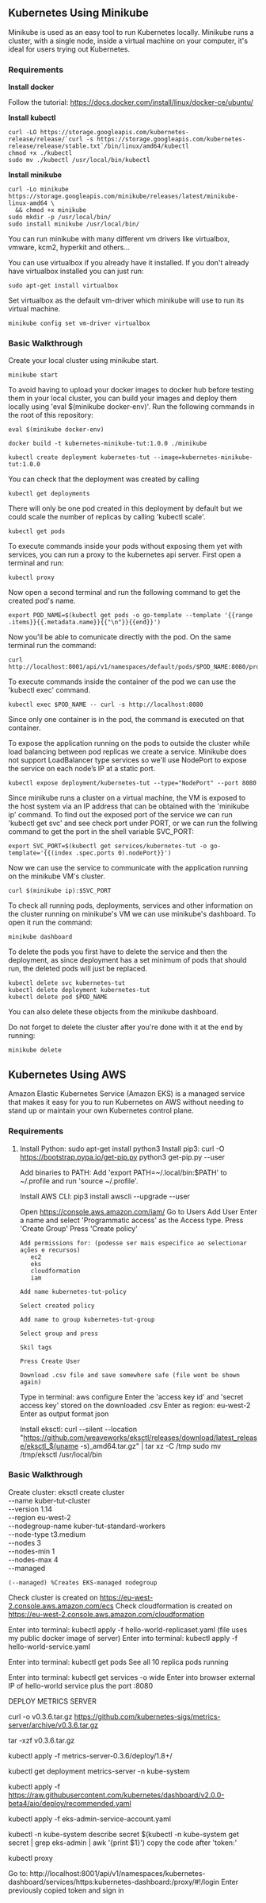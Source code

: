 ## Kubernetes Using Minikube

Minikube is used as an easy tool to run Kubernetes locally. Minikube runs a cluster, with a single node, inside a virtual machine on your computer, it's ideal for users trying out Kubernetes.

### Requirements

**Install docker**

Follow the tutorial: https://docs.docker.com/install/linux/docker-ce/ubuntu/

**Install kubectl**
```
curl -LO https://storage.googleapis.com/kubernetes-release/release/`curl -s https://storage.googleapis.com/kubernetes-release/release/stable.txt`/bin/linux/amd64/kubectl
chmod +x ./kubectl
sudo mv ./kubectl /usr/local/bin/kubectl
```

**Install minikube**
```
curl -Lo minikube https://storage.googleapis.com/minikube/releases/latest/minikube-linux-amd64 \
  && chmod +x minikube
sudo mkdir -p /usr/local/bin/
sudo install minikube /usr/local/bin/
```

You can run minikube with many different vm drivers like virtualbox, vmware, kcm2, hyperkit and others...

You can use virtualbox if you already have it installed.
If you don't already have virtualbox installed you can just run:
```
sudo apt-get install virtualbox
```

Set virtualbox as the default vm-driver which minikube will use to run its virtual machine.
```
minikube config set vm-driver virtualbox
```

### Basic Walkthrough

Create your local cluster using minikube start.
```
minikube start
```

To avoid having to upload your docker images to docker hub before testing them in your local cluster, you can build your images and deploy them locally using 'eval $(minikube docker-env)'.
Run the following commands in the root of this repository:
```
eval $(minikube docker-env)

docker build -t kubernetes-minikube-tut:1.0.0 ./minikube

kubectl create deployment kubernetes-tut --image=kubernetes-minikube-tut:1.0.0
```
You can check that the deployment was created by calling
```
kubectl get deployments
```
There will only be one pod created in this deployment by default but we could scale the number of replicas by calling 'kubectl scale'.
```
kubectl get pods
```

To execute commands inside your pods without exposing them yet with services, you can run a proxy to the kubernetes api server.
First open a terminal and run:
```
kubectl proxy
```
Now open a second terminal and run the following command to get the created pod's name. 
```
export POD_NAME=$(kubectl get pods -o go-template --template '{{range .items}}{{.metadata.name}}{{"\n"}}{{end}}')
```
Now you'll be able to comunicate directly with the pod.
On the same terminal run the command:
```
curl http://localhost:8001/api/v1/namespaces/default/pods/$POD_NAME:8080/proxy/
```
To execute commands inside the container of the pod we can use the 'kubectl exec' command. 
```
kubectl exec $POD_NAME -- curl -s http://localhost:8080
```
Since only one container is in the pod, the command is executed on that container.

To expose the application running on the pods to outside the cluster while load balancing between pod replicas we create a service.
Minikube does not support LoadBalancer type services so we'll use NodePort to expose the service on each node’s IP at a static port.
```
kubectl expose deployment/kubernetes-tut --type="NodePort" --port 8080 
```

Since minikube runs a cluster on a virtual machine, the VM is exposed to the host system via an IP address that can be obtained with the 'minikube ip' command.
To find out the exposed port of the service we can run 'kubectl get svc' and see check port under PORT, or we can run the follwing command to get the port in the shell variable SVC_PORT:
```
export SVC_PORT=$(kubectl get services/kubernetes-tut -o go-template='{{(index .spec.ports 0).nodePort}}')
```
Now we can use the service to communicate with the application running on the minikube VM's cluster.
```
curl $(minikube ip):$SVC_PORT
```

To check all running pods, deployments, services and other information on the cluster running on minikube's VM we can use minikube's dashboard. To open it run the command:
```
minikube dashboard
```

To delete the pods you first have to delete the service and then the deployment, as since deployment has a set minimum of pods that should run, the deleted pods will just be replaced.
```
kubectl delete svc kubernetes-tut
kubectl delete deployment kubernetes-tut
kubectl delete pod $POD_NAME
```
You can also delete these objects from the minikube dashboard.

Do not forget to delete the cluster after you're done with it at the end by running:
```
minikube delete
```


## Kubernetes Using AWS

Amazon Elastic Kubernetes Service (Amazon EKS) is a managed service that makes it easy for you to run Kubernetes on AWS without needing to stand up or maintain your own Kubernetes control plane.

### Requirements

1) Install Python: sudo apt-get install python3
   Install pip3: curl -O https://bootstrap.pypa.io/get-pip.py
                 python3 get-pip.py --user
   
   Add binaries to PATH:
      Add 'export PATH=~/.local/bin:$PATH' to ~/.profile and run 'source ~/.profile'.
      
   Install AWS CLI: pip3 install awscli --upgrade --user

   Open https://console.aws.amazon.com/iam/
	   Go to Users
	   Add User
	   Enter a name and select 'Programmatic access' as the Access type.
	   Press 'Create Group'
	   Press 'Create policy'
	   
	   Add permissions for: (podesse ser mais especifico ao selectionar ações e recursos)
	      ec2
	      eks
	      cloudformation
	      iam
	   
	   Add name kubernetes-tut-policy

	   Select created policy
	   
	   Add name to group kubernetes-tut-group

	   Select group and press 
	   
	   Skil tags

	   Press Create User

	   Download .csv file and save somewhere safe (file wont be shown again)


   Type in terminal: aws configure
   Enter the 'access key id' and 'secret access key' stored on the downloaded .csv
   Enter as region: eu-west-2
   Enter as output format json

   Install eksctl: 
   	curl --silent --location "https://github.com/weaveworks/eksctl/releases/download/latest_release/eksctl_$(uname -s)_amd64.tar.gz" | tar xz -C /tmp
   	sudo mv /tmp/eksctl /usr/local/bin
   	
### Basic Walkthrough

   Create cluster:
	eksctl create cluster \
	--name kuber-tut-cluster \
	--version 1.14 \
	--region eu-west-2 \
	--nodegroup-name kuber-tut-standard-workers \
	--node-type t3.medium \
	--nodes 3 \
	--nodes-min 1 \
	--nodes-max 4 \
	--managed

    (--managed) %Creates EKS-managed nodegroup

Check cluster is created on https://eu-west-2.console.aws.amazon.com/ecs
Check cloudformation is created on https://eu-west-2.console.aws.amazon.com/cloudformation

Enter into terminal: kubectl apply -f hello-world-replicaset.yaml
(file uses my public docker image of server)
Enter into terminal: kubectl apply -f hello-world-service.yaml

Enter into terminal: kubectl get pods
See all 10 replica pods running

Enter into terminal: kubectl get services -o wide
Enter into browser external IP of hello-world service plus the port :8080


DEPLOY METRICS SERVER

curl -o v0.3.6.tar.gz https://github.com/kubernetes-sigs/metrics-server/archive/v0.3.6.tar.gz

tar -xzf v0.3.6.tar.gz

kubectl apply -f metrics-server-0.3.6/deploy/1.8+/
	   
kubectl get deployment metrics-server -n kube-system

kubectl apply -f https://raw.githubusercontent.com/kubernetes/dashboard/v2.0.0-beta4/aio/deploy/recommended.yaml

kubectl apply -f eks-admin-service-account.yaml

kubectl -n kube-system describe secret $(kubectl -n kube-system get secret | grep eks-admin | awk '{print $1}')
copy the code after 'token:'

kubectl proxy

Go to: http://localhost:8001/api/v1/namespaces/kubernetes-dashboard/services/https:kubernetes-dashboard:/proxy/#!/login
Enter previously copied token and sign in


   		   
